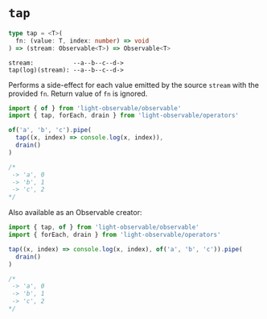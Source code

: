 # `tap`
```typescript
type tap = <T>(
  fn: (value: T, index: number) => void
) => (stream: Observable<T>) => Observable<T>
```

```
stream:           --a--b--c--d->
tap(log)(stream): --a--b--c--d->
```

Performs a side-effect for each value emitted by the source `stream` with the provided `fn`. Return value of `fn` is ignored.
```typescript
import { of } from 'light-observable/observable'
import { tap, forEach, drain } from 'light-observable/operators'

of('a', 'b', 'c').pipe(
  tap((x, index) => console.log(x, index)),
  drain()
)

/*
 -> 'a', 0
 -> 'b', 1
 -> 'c', 2
*/
```

Also available as an Observable creator:
```typescript
import { tap, of } from 'light-observable/observable'
import { forEach, drain } from 'light-observable/operators'

tap((x, index) => console.log(x, index), of('a', 'b', 'c')).pipe(
  drain()
)

/*
 -> 'a', 0
 -> 'b', 1
 -> 'c', 2
*/

```